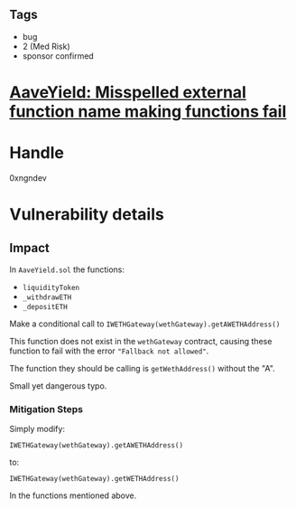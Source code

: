 ## Tags

- bug
- 2 (Med Risk)
- sponsor confirmed

# [AaveYield: Misspelled external function name making functions fail](https://github.com/code-423n4/2021-12-sublime-findings/issues/42) 

# Handle

0xngndev


# Vulnerability details

## Impact

In `AaveYield.sol` the functions:

- `liquidityToken`
- `_withdrawETH`
- `_depositETH`

Make a conditional call to `IWETHGateway(wethGateway).getAWETHAddress()`

This function does not exist in the `wethGateway` contract, causing these function to fail with the error `"Fallback not allowed"`.

The function they should be calling is `getWethAddress()` without the "A".

Small yet dangerous typo.

### Mitigation Steps

Simply modify:

 `IWETHGateway(wethGateway).getAWETHAddress()`

to:

`IWETHGateway(wethGateway).getWETHAddress()`

In the functions mentioned above.

